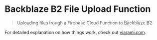 # Backblaze B2 File Upload Function

> Uploading files trough a Firebase Cloud Function to Backblaze B2

For detailed explanation on how things work, check out [viarami.com](https://viarami.com/programming/backblaze-b2-firebase-cloud-functions).
